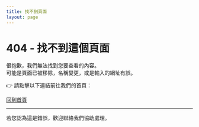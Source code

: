 ```yaml
---
title: 找不到頁面
layout: page
---
```


# 404 - 找不到這個頁面

很抱歉，我們無法找到您要查看的內容。  
可能是頁面已被移除，名稱變更，或是輸入的網址有誤。

👉 請點擊以下連結前往我們的首頁：

[回到首頁](https://diagmindtw.com)

---

若您認為這是錯誤，歡迎聯絡我們協助處理。